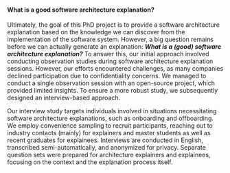 #### What is a good software architecture explanation?

Ultimately, the goal of this PhD project is to provide a software architecture explanation based on the knowledge we can discover from the implementation of the software system. However, a big question remains before we can actually generate an explanation: **_What is a (good) software architecture explanation?_** To answer this, our initial approach involved conducting observation studies during software architecture explanation sessions. However, our efforts encountered challenges, as many companies declined participation due to confidentiality concerns. We managed to conduct a single observation session with an open-source project, which provided limited insights. To ensure a more robust study, we subsequently designed an interview-based approach.

Our interview study targets individuals involved in situations necessitating software architecture explanations, such as onboarding and offboarding. We employ convenience sampling to recruit participants, reaching out to industry contacts (mainly) for explainers and master students as well as recent graduates for explainees. Interviews are conducted in English, transcribed semi-automatically, and anonymized for privacy. Separate question sets were prepared for architecture explainers and explainees, focusing on the context and the explanation process itself.